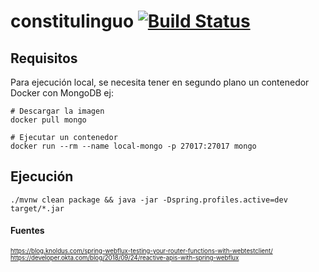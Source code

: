 # constitulinguo [![Build Status](https://travis-ci.org/tristobal/constitulinguo.svg?branch=master)](https://travis-ci.org/tristobal/constitulinguo)

## Requisitos

Para ejecución local, se necesita tener en segundo plano un contenedor Docker con MongoDB
ej:

```shell
# Descargar la imagen
docker pull mongo

# Ejecutar un contenedor
docker run --rm --name local-mongo -p 27017:27017 mongo
```

## Ejecución

```shell
./mvnw clean package && java -jar -Dspring.profiles.active=dev target/*.jar
```

#### Fuentes
<sup><sup>https://blog.knoldus.com/spring-webflux-testing-your-router-functions-with-webtestclient/
https://developer.okta.com/blog/2018/09/24/reactive-apis-with-spring-webflux</sup></sup>
